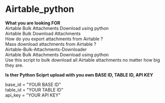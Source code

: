 # Airtable_python<br>
**What you are looking FOR**<br>
Airtable Bulk Attachments Download using python<br>
Airtable Bulk Download Attachments<br>
How do you export attachments from Airtable ?<br>
Mass download attachments from Airtable ?<br>
Airtable-Bulk-Attachments-Downloader<br>
Airtable Bulk Attachments Download using python<br>
Use this script to bulk download all Airtable attachments no matter how big they are.<br>


**Is ther Python Sciprt upload with you own BASE ID, TABLE ID, API KEY**

base_id = "YOUR BASE ID"<br>
table_id = "YOUR TABLE ID"<br>
api_key = "YOUR API KEY"<br>
